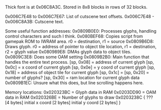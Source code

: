 Thick font is at 0x06C8A3C. Stored in 8x8 blocks in rows of 32 blocks.

0x006C7E48 to 0x006C7E67: List of cutscene text offsets.
0x006C7E48 - 0x006C8A3B: Cutscene text.

Some useful function addresses:
0x0809B0E0: Processes glyphs, handling control characters and such I think.
0x080BEF68: Copies script from gamepak ROM to IWRAM area. r0 = destination, r1 = source
0x0809B6D8: Draws glyph.
            r0 = address of pointer to object tile location, r1 = destination, r2 = glyph value
0x080989E8: DMAs glyph data to object tiles.
0x0809C3E8: Does some OAM setting
0x0809B2B0: Main function that handles the entire text process.
            [sp, 0x08] = address of current glyph
            [sp, 0x0c] = x coord of current glyph
            [sp, 0x0e] = y coord of current glyph
            [sp, 0x18] = address of object tile for current glyph
            [sp, 0x1c] =
            [sp, 0x20] = number of glyphs?
            [sp, 0x30] = ram location for current glyph data
0x0809B1EC: Unsure what this does, but line scrolling happens here.

Memory locations:
0x020323BC = Glyph data in RAM
0x0203DD90 = OAM data in RAM
0x020326BE = Number of glyphs to draw
0x0203238C {
  ??? [4 bytes]
  initial x coord [2 bytes]
  initial y coord [2 bytes]
}
